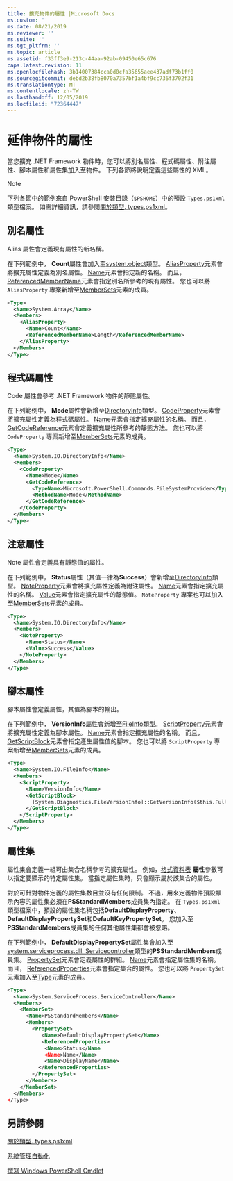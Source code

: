 ```yaml
---
title: 擴充物件的屬性 |Microsoft Docs
ms.custom: ''
ms.date: 08/21/2019
ms.reviewer: ''
ms.suite: ''
ms.tgt_pltfrm: ''
ms.topic: article
ms.assetid: f33ff3e9-213c-44aa-92ab-09450e65c676
caps.latest.revision: 11
ms.openlocfilehash: 3b14007384cca0d0cfa35655aee437adf73b1ff0
ms.sourcegitcommit: debd2b38fb8070a7357bf1a4bf9cc736f3702f31
ms.translationtype: MT
ms.contentlocale: zh-TW
ms.lasthandoff: 12/05/2019
ms.locfileid: "72364447"
---
```

# <a name="extending-properties-for-objects"></a>延伸物件的屬性

當您擴充 .NET Framework 物件時，您可以將別名屬性、程式碼屬性、附注屬性、腳本屬性和屬性集加入至物件。 下列各節將說明定義這些屬性的 XML。

> [!NOTE]
> 下列各節中的範例來自 PowerShell 安裝目錄（`$PSHOME`）中的預設 `Types.ps1xml` 類型檔案。 如需詳細資訊，請參閱[關於類型. types.ps1xml](/powershell/module/microsoft.powershell.core/about/about_types.ps1xml)。

## <a name="alias-properties"></a>別名屬性

Alias 屬性會定義現有屬性的新名稱。

在下列範例中， **Count**屬性會加入至[system.object](/dotnet/api/System.Array)類型。 [AliasProperty](/dotnet/api/system.management.automation.psaliasproperty)元素會將擴充屬性定義為別名屬性。 [Name](/dotnet/api/system.management.automation.psmemberinfo.name)元素會指定新的名稱。 而且， [ReferencedMemberName](/dotnet/api/system.management.automation.psaliasproperty.referencedmembername)元素會指定別名所參考的現有屬性。 您也可以將 `AliasProperty` 專案新增至[MemberSets](/dotnet/api/system.management.automation.psmemberset)元素的成員。

```xml
<Type>
  <Name>System.Array</Name>
  <Members>
    <AliasProperty>
      <Name>Count</Name>
      <ReferencedMemberName>Length</ReferencedMemberName>
    </AliasProperty>
  </Members>
</Type>
```

## <a name="code-properties"></a>程式碼屬性

Code 屬性會參考 .NET Framework 物件的靜態屬性。

在下列範例中， **Mode**屬性會新增至[DirectoryInfo](/dotnet/api/System.IO.DirectoryInfo)類型。 [CodeProperty](/dotnet/api/system.management.automation.pscodeproperty)元素會將擴充屬性定義為程式碼屬性。 [Name](/dotnet/api/system.management.automation.psmemberinfo.name)元素會指定擴充屬性的名稱。 而且， [GetCodeReference](/dotnet/api/system.management.automation.pscodeproperty.gettercodereference)元素會定義擴充屬性所參考的靜態方法。 您也可以將 `CodeProperty` 專案新增至[MemberSets](/dotnet/api/system.management.automation.psmemberset)元素的成員。

```xml
<Type>
  <Name>System.IO.DirectoryInfo</Name>
  <Members>
    <CodeProperty>
      <Name>Mode</Name>
      <GetCodeReference>
        <TypeName>Microsoft.PowerShell.Commands.FileSystemProvider</TypeName>
        <MethodName>Mode</MethodName>
      </GetCodeReference>
    </CodeProperty>
  </Members>
</Type>
```

## <a name="note-properties"></a>注意屬性

Note 屬性會定義具有靜態值的屬性。

在下列範例中， **Status**屬性（其值一律為**Success**）會新增至[DirectoryInfo](/dotnet/api/System.IO.DirectoryInfo)類型。 [NoteProperty](/dotnet/api/system.management.automation.psnoteproperty)元素會將擴充屬性定義為附注屬性。 [Name](/dotnet/api/system.management.automation.psmemberinfo.name)元素會指定擴充屬性的名稱。 [Value](/dotnet/api/system.management.automation.psnoteproperty.value)元素會指定擴充屬性的靜態值。 `NoteProperty` 專案也可以加入至[MemberSets](/dotnet/api/system.management.automation.psmemberset)元素的成員。

```xml
<Type>
  <Name>System.IO.DirectoryInfo</Name>
  <Members>
    <NoteProperty>
      <Name>Status</Name>
      <Value>Success</Value>
    </NoteProperty>
  </Members>
</Type>
```

## <a name="script-properties"></a>腳本屬性

腳本屬性會定義屬性，其值為腳本的輸出。

在下列範例中， **VersionInfo**屬性會新增至[FileInfo](/dotnet/api/System.IO.FileInfo)類型。 [ScriptProperty](/dotnet/api/system.management.automation.psscriptproperty)元素會將擴充屬性定義為腳本屬性。 [Name](/dotnet/api/system.management.automation.psmemberinfo.name)元素會指定擴充屬性的名稱。 而且， [GetScriptBlock](/dotnet/api/system.management.automation.psscriptproperty.getterscript)元素會指定產生屬性值的腳本。 您也可以將 `ScriptProperty` 專案新增至[MemberSets](/dotnet/api/system.management.automation.psmemberset)元素的成員。

```xml
<Type>
  <Name>System.IO.FileInfo</Name>
  <Members>
    <ScriptProperty>
      <Name>VersionInfo</Name>
      <GetScriptBlock>
        [System.Diagnostics.FileVersionInfo]::GetVersionInfo($this.FullName)
      </GetScriptBlock>
    </ScriptProperty>
  </Members>
</Type>
```

## <a name="property-sets"></a>屬性集

屬性集會定義一組可由集合名稱參考的擴充屬性。
例如，[格式資料表](/powershell/module/Microsoft.PowerShell.Utility/Format-Table)
**屬性**參數可以指定要顯示的特定屬性集。 當指定屬性集時，只會顯示屬於該集合的屬性。

對於可針對物件定義的屬性集數目並沒有任何限制。 不過，用來定義物件預設顯示內容的屬性集必須在**PSStandardMembers**成員集內指定。 在 `Types.ps1xml` 類型檔案中，預設的屬性集名稱包括**DefaultDisplayProperty**、 **DefaultDisplayPropertySet**和**DefaultKeyPropertySet**。 您加入至**PSStandardMembers**成員集的任何其他屬性集都會被忽略。

在下列範例中， **DefaultDisplayPropertySet**屬性集會加入至[system.serviceprocess.dll. Servicecontroller](/dotnet/api/System.ServiceProcess.ServiceController)類型的**PSStandardMembers**成員集。 [PropertySet](/dotnet/api/system.management.automation.pspropertyset)元素會定義屬性的群組。 [Name](/dotnet/api/system.management.automation.psmemberinfo.name)元素會指定屬性集的名稱。 而且， [ReferencedProperties](/dotnet/api/system.management.automation.pspropertyset.referencedpropertynames)元素會指定集合的屬性。 您也可以將 `PropertySet` 元素加入至[Type](/dotnet/api/system.management.automation.pstypename)元素的成員。

```xml
<Type>
  <Name>System.ServiceProcess.ServiceController</Name>
  <Members>
    <MemberSet>
      <Name>PSStandardMembers</Name>
      <Members>
        <PropertySet>
           <Name>DefaultDisplayPropertySet</Name>
           <ReferencedProperties>
            <Name>Status</Name
            <Name>Name</Name>
            <Name>DisplayName</Name>
          </ReferencedProperties>
        </PropertySet>
      </Members>
    </MemberSet>
  </Members>
</Type>
```

## <a name="see-also"></a>另請參閱

[關於類型. types.ps1xml](/powershell/module/microsoft.powershell.core/about/about_types.ps1xml)

[系統管理自動化](/dotnet/api/System.Management.Automation)

[撰寫 Windows PowerShell Cmdlet](./writing-a-windows-powershell-cmdlet.md)
